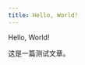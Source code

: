 ```yaml
---
title: Hello, World!
---
```


Hello, World!

这是一篇测试文章。

<script type="module">
  import { hatsu } from 'https://esm.sh/@kkna/preset-hatsu'
  import { defineConfig } from 'https://esm.sh/@kkna/context'
  defineConfig({
    presets: [
      hatsu({ instance: 'https://hatsu-nightly-debug.hyp3r.link' }),
    ],
  })
</script>
<script type="module" src="https://esm.sh/@kkna/component-material"></script>
<kkna-material></kkna-material>
